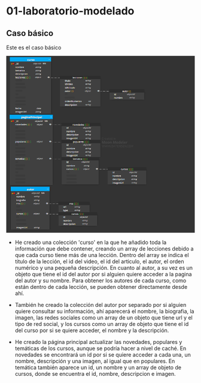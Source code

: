 # 01-laboratorio-modelado

## Caso básico

Este es el caso básico

![imagen](../content/modelo-basico.png)

- He creado una colección 'curso' en la que he añadido toda la información que debe contener, creando un array de lecciones debido a que cada curso tiene más de una lección. Dentro del array se indica el titulo de la lección, el id del video, el id del articulo, el autor, el orden numérico y una pequeña descripción. En cuanto al autor, a su vez es un objeto que tiene el id del autor por si alguien quiere acceder a la pagina del autor y su nombre. Para obtener los autores de cada curso, como están dentro de cada lección, se pueden obtener directamente desde ahí.

- También he creado la colección del autor por separado por si alguien quiere consultar su información, ahí aparecerá el nombre, la biografia, la imagen, las redes sociales como un array de un objeto que tiene url y el tipo de red social, y los cursos como un array de objeto que tiene el id del curso por si se quiere acceder, el nombre y la descripción.

- He creado la página principal actualizar las novedades, populares y temáticas de los cursos, aunque se podría hacer a nivel de caché. En novedades se encontrará un id por si se quiere acceder a cada una, un nombre, descripción y una imagen, al igual que en populares. En temática también aparece un id, un nombre y un array de objeto de cursos, donde se encuentra el id, nombre, descripcion e imagen.

